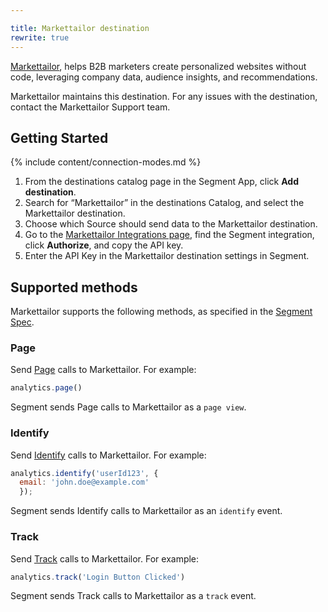 ```yaml
---

title: Markettailor destination
rewrite: true
---
```


[Markettailor](https://www.markettailor.io/), helps B2B marketers create personalized websites without code, leveraging company data, audience insights, and recommendations.

Markettailor maintains this destination. For any issues with the destination, contact the Markettailor Support team.

## Getting Started
{% include content/connection-modes.md %}

1. From the destinations catalog page in the Segment App, click **Add destination**.
2. Search for “Markettailor” in the destinations Catalog, and select the Markettailor destination.
3. Choose which Source should send data to the Markettailor destination.
4. Go to the [Markettailor Integrations page](https://app.markettailor.io/integrations), find the Segment integration, click **Authorize**, and copy the API key.
5. Enter the API Key in the Markettailor destination settings in Segment.

## Supported methods

Markettailor supports the following methods, as specified in the [Segment Spec](/docs/connections/spec).

### Page

Send [Page](/docs/connections/spec/page) calls to Markettailor. For example:

```js
analytics.page()
```

Segment sends Page calls to Markettailor as a `page view`.

### Identify
Send [Identify](/docs/connections/spec/identify) calls to Markettailor. For example:

```js
analytics.identify('userId123', {
  email: 'john.doe@example.com'
  });
```

Segment sends Identify calls to Markettailor as an `identify` event.

### Track
Send [Track](/docs/connections/spec/track) calls to Markettailor. For example:

```js
analytics.track('Login Button Clicked')
```

Segment sends Track calls to Markettailor as a `track` event.


